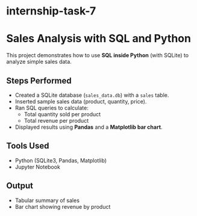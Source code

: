 # internship-task-7

# Sales Analysis with SQL and Python

This project demonstrates how to use **SQL inside Python** (with SQLite) to analyze simple sales data.

## Steps Performed
- Created a SQLite database (`sales_data.db`) with a `sales` table.
- Inserted sample sales data (product, quantity, price).
- Ran SQL queries to calculate:
  - Total quantity sold per product
  - Total revenue per product
- Displayed results using **Pandas** and a **Matplotlib bar chart**.

## Tools Used
- Python (SQLite3, Pandas, Matplotlib)
- Jupyter Notebook

## Output
- Tabular summary of sales  
- Bar chart showing revenue by product
